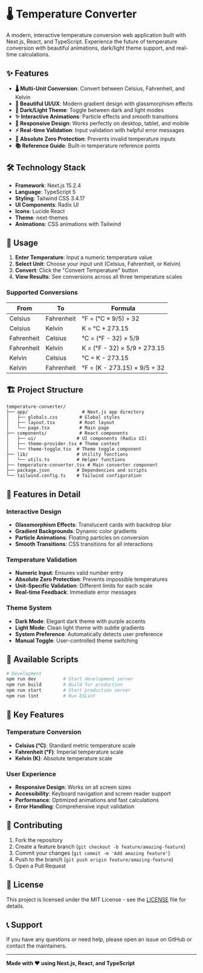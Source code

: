 # 🌡️ Temperature Converter

A modern, interactive temperature conversion web application built with Next.js, React, and TypeScript. Experience the future of temperature conversion with beautiful animations, dark/light theme support, and real-time calculations.



## ✨ Features

- **🌡️ Multi-Unit Conversion**: Convert between Celsius, Fahrenheit, and Kelvin
- **🎨 Beautiful UI/UX**: Modern gradient design with glassmorphism effects
- **🌙 Dark/Light Theme**: Toggle between dark and light modes
- **✨ Interactive Animations**: Particle effects and smooth transitions
- **📱 Responsive Design**: Works perfectly on desktop, tablet, and mobile
- **⚡ Real-time Validation**: Input validation with helpful error messages
- **🎯 Absolute Zero Protection**: Prevents invalid temperature inputs
- **📚 Reference Guide**: Built-in temperature reference points



## 🛠️ Technology Stack

- **Framework**: Next.js 15.2.4
- **Language**: TypeScript 5
- **Styling**: Tailwind CSS 3.4.17
- **UI Components**: Radix UI
- **Icons**: Lucide React
- **Theme**: next-themes
- **Animations**: CSS animations with Tailwind




## 🎯 Usage

1. **Enter Temperature**: Input a numeric temperature value
2. **Select Unit**: Choose your input unit (Celsius, Fahrenheit, or Kelvin)
3. **Convert**: Click the "Convert Temperature" button
4. **View Results**: See conversions across all three temperature scales

### Supported Conversions

| From | To | Formula |
|------|----|---------|
| Celsius | Fahrenheit | °F = (°C × 9/5) + 32 |
| Celsius | Kelvin | K = °C + 273.15 |
| Fahrenheit | Celsius | °C = (°F - 32) × 5/9 |
| Fahrenheit | Kelvin | K = (°F - 32) × 5/9 + 273.15 |
| Kelvin | Celsius | °C = K - 273.15 |
| Kelvin | Fahrenheit | °F = (K - 273.15) × 9/5 + 32 |

## 🏗️ Project Structure

```
temperature-converter/
├── app/                    # Next.js app directory
│   ├── globals.css        # Global styles
│   ├── layout.tsx         # Root layout
│   └── page.tsx           # Main page
├── components/            # React components
│   ├── ui/               # UI components (Radix UI)
│   ├── theme-provider.tsx # Theme context
│   └── theme-toggle.tsx  # Theme toggle component
├── lib/                  # Utility functions
│   └── utils.ts          # Helper functions
├── temperature-converter.tsx # Main converter component
├── package.json          # Dependencies and scripts
└── tailwind.config.ts    # Tailwind configuration
```

## 🎨 Features in Detail

### Interactive Design
- **Glassmorphism Effects**: Translucent cards with backdrop blur
- **Gradient Backgrounds**: Dynamic color gradients
- **Particle Animations**: Floating particles on conversion
- **Smooth Transitions**: CSS transitions for all interactions

### Temperature Validation
- **Numeric Input**: Ensures valid number entry
- **Absolute Zero Protection**: Prevents impossible temperatures
- **Unit-Specific Validation**: Different limits for each scale
- **Real-time Feedback**: Immediate error messages

### Theme System
- **Dark Mode**: Elegant dark theme with purple accents
- **Light Mode**: Clean light theme with subtle gradients
- **System Preference**: Automatically detects user preference
- **Manual Toggle**: User-controlled theme switching

## 🔧 Available Scripts

```bash
# Development
npm run dev          # Start development server
npm run build        # Build for production
npm run start        # Start production server
npm run lint         # Run ESLint
```

## 🌟 Key Features

### Temperature Conversion
- **Celsius (°C)**: Standard metric temperature scale
- **Fahrenheit (°F)**: Imperial temperature scale
- **Kelvin (K)**: Absolute temperature scale

### User Experience
- **Responsive Design**: Works on all screen sizes
- **Accessibility**: Keyboard navigation and screen reader support
- **Performance**: Optimized animations and fast calculations
- **Error Handling**: Comprehensive input validation

## 🤝 Contributing

1. Fork the repository
2. Create a feature branch (`git checkout -b feature/amazing-feature`)
3. Commit your changes (`git commit -m 'Add amazing feature'`)
4. Push to the branch (`git push origin feature/amazing-feature`)
5. Open a Pull Request

## 📝 License

This project is licensed under the MIT License - see the [LICENSE](LICENSE) file for details.

## 📞 Support

If you have any questions or need help, please open an issue on GitHub or contact the maintainers.

---

**Made with ❤️ using Next.js, React, and TypeScript** 
